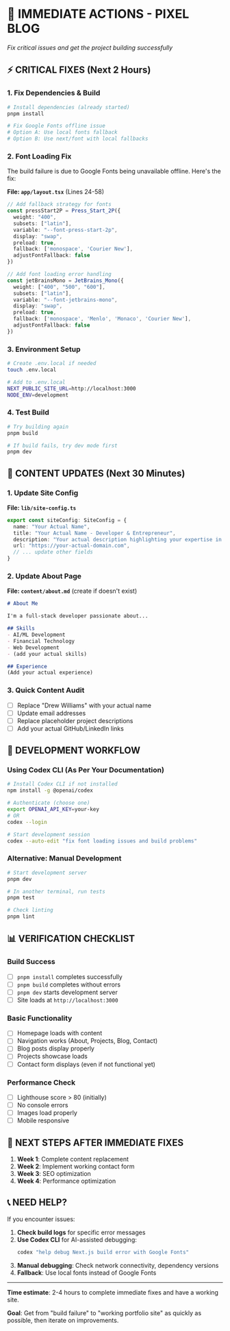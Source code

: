 # 🚨 IMMEDIATE ACTIONS - PIXEL BLOG

*Fix critical issues and get the project building successfully*

## ⚡ **CRITICAL FIXES (Next 2 Hours)**

### 1. Fix Dependencies & Build
```bash
# Install dependencies (already started)
pnpm install

# Fix Google Fonts offline issue
# Option A: Use local fonts fallback
# Option B: Use next/font with local fallbacks
```

### 2. Font Loading Fix
The build failure is due to Google Fonts being unavailable offline. Here's the fix:

**File: `app/layout.tsx`** (Lines 24-58)
```typescript
// Add fallback strategy for fonts
const pressStart2P = Press_Start_2P({
  weight: "400",
  subsets: ["latin"],  
  variable: "--font-press-start-2p",
  display: "swap",
  preload: true,
  fallback: ['monospace', 'Courier New'],
  adjustFontFallback: false
})

// Add font loading error handling
const jetBrainsMono = JetBrains_Mono({
  weight: ["400", "500", "600"],
  subsets: ["latin"],
  variable: "--font-jetbrains-mono", 
  display: "swap",
  preload: true,
  fallback: ['monospace', 'Menlo', 'Monaco', 'Courier New'],
  adjustFontFallback: false
})
```

### 3. Environment Setup
```bash
# Create .env.local if needed
touch .env.local

# Add to .env.local
NEXT_PUBLIC_SITE_URL=http://localhost:3000
NODE_ENV=development
```

### 4. Test Build
```bash
# Try building again
pnpm build

# If build fails, try dev mode first
pnpm dev
```

## 📝 **CONTENT UPDATES (Next 30 Minutes)**

### 1. Update Site Config
**File: `lib/site-config.ts`**
```typescript
export const siteConfig: SiteConfig = {
  name: "Your Actual Name",
  title: "Your Actual Name - Developer & Entrepreneur", 
  description: "Your actual description highlighting your expertise in AI, finance, and web development",
  url: "https://your-actual-domain.com",
  // ... update other fields
}
```

### 2. Update About Page
**File: `content/about.md`** (create if doesn't exist)
```markdown
# About Me

I'm a full-stack developer passionate about...

## Skills
- AI/ML Development
- Financial Technology
- Web Development
- (add your actual skills)

## Experience
(Add your actual experience)
```

### 3. Quick Content Audit
- [ ] Replace "Drew Williams" with your actual name
- [ ] Update email addresses
- [ ] Replace placeholder project descriptions
- [ ] Add your actual GitHub/LinkedIn links

## 🔧 **DEVELOPMENT WORKFLOW**

### Using Codex CLI (As Per Your Documentation)
```bash
# Install Codex CLI if not installed
npm install -g @openai/codex

# Authenticate (choose one)
export OPENAI_API_KEY=your-key
# OR
codex --login

# Start development session
codex --auto-edit "fix font loading issues and build problems"
```

### Alternative: Manual Development
```bash
# Start development server
pnpm dev

# In another terminal, run tests
pnpm test

# Check linting
pnpm lint
```

## 📊 **VERIFICATION CHECKLIST**

### Build Success
- [ ] `pnpm install` completes successfully
- [ ] `pnpm build` completes without errors
- [ ] `pnpm dev` starts development server
- [ ] Site loads at `http://localhost:3000`

### Basic Functionality
- [ ] Homepage loads with content
- [ ] Navigation works (About, Projects, Blog, Contact)
- [ ] Blog posts display properly  
- [ ] Projects showcase loads
- [ ] Contact form displays (even if not functional yet)

### Performance Check
- [ ] Lighthouse score > 80 (initially)
- [ ] No console errors
- [ ] Images load properly
- [ ] Mobile responsive

## 🚀 **NEXT STEPS AFTER IMMEDIATE FIXES**

1. **Week 1**: Complete content replacement
2. **Week 2**: Implement working contact form
3. **Week 3**: SEO optimization
4. **Week 4**: Performance optimization

## 📞 **NEED HELP?**

If you encounter issues:

1. **Check build logs** for specific error messages
2. **Use Codex CLI** for AI-assisted debugging:
   ```bash
   codex "help debug Next.js build error with Google Fonts"
   ```
3. **Manual debugging**: Check network connectivity, dependency versions
4. **Fallback**: Use local fonts instead of Google Fonts

---

**Time estimate**: 2-4 hours to complete immediate fixes and have a working site.

**Goal**: Get from "build failure" to "working portfolio site" as quickly as possible, then iterate on improvements.